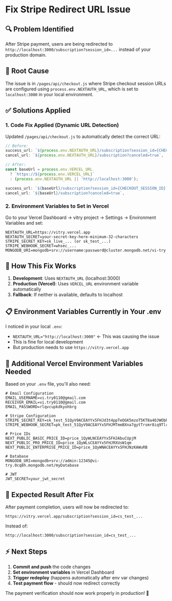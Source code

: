 # Fix Stripe Redirect URL Issue

## 🔍 **Problem Identified**
After Stripe payment, users are being redirected to `http://localhost:3000/subscription?session_id=...` instead of your production domain.

## 🎯 **Root Cause**
The issue is in `/pages/api/checkout.js` where Stripe checkout session URLs are configured using `process.env.NEXTAUTH_URL`, which is set to `localhost:3000` in your local environment.

## ✅ **Solutions Applied**

### 1. **Code Fix Applied** (Dynamic URL Detection)
Updated `/pages/api/checkout.js` to automatically detect the correct URL:

```js
// Before:
success_url: `${process.env.NEXTAUTH_URL}/subscription?session_id={CHECKOUT_SESSION_ID}`,
cancel_url: `${process.env.NEXTAUTH_URL}/subscription?canceled=true`,

// After:
const baseUrl = process.env.VERCEL_URL 
  ? `https://${process.env.VERCEL_URL}` 
  : (process.env.NEXTAUTH_URL || 'http://localhost:3000');

success_url: `${baseUrl}/subscription?session_id={CHECKOUT_SESSION_ID}`,
cancel_url: `${baseUrl}/subscription?canceled=true`,
```

### 2. **Environment Variables to Set in Vercel**

Go to your Vercel Dashboard → vitry project → Settings → Environment Variables and set:

```env
NEXTAUTH_URL=https://vitry.vercel.app
NEXTAUTH_SECRET=your-secret-key-here-minimum-32-characters
STRIPE_SECRET_KEY=sk_live_... (or sk_test_...)
STRIPE_WEBHOOK_SECRET=whsec_...
MONGODB_URI=mongodb+srv://username:password@cluster.mongodb.net/vi-try
```

## 🚀 **How This Fix Works**

1. **Development**: Uses `NEXTAUTH_URL` (localhost:3000)
2. **Production (Vercel)**: Uses `VERCEL_URL` environment variable automatically
3. **Fallback**: If neither is available, defaults to localhost

## 📋 **Environment Variables Currently in Your .env**
I noticed in your local `.env`:
- `NEXTAUTH_URL="http://localhost:3000"` ← This was causing the issue
- This is fine for local development
- But production needs to use `https://vitry.vercel.app`

## 🔧 **Additional Vercel Environment Variables Needed**

Based on your `.env` file, you'll also need:

```env
# Email Configuration
EMAIL_USERNAME=vi.try0110@gmail.com
RECEIVER_EMAIL=vi.try0110@gmail.com
EMAIL_PASSWORD=rlqvcupkdkyohbrg

# Stripe Configuration
STRIPE_SECRET_KEY=sk_test_51QyV9ACEAYYx5FHJd3t4ppTeOGK5mzoT5KT8a4OJWObPoJlLAxTdn7ypY9VuJ7ygZffRBKkJL2YbLJiTZBQKJstJ00lg8coAet
STRIPE_WEBHOOK_SECRET=pk_test_51QyV9ACEAYYx5FHJMTmeBXna7gytTrsmr8iq9TlrQ5tkUqX7tutWRvwh0PT4WeW1baOwwjJn15gSc7fTPn5zmDd9003qJZtqBK

# Price IDs
NEXT_PUBLIC_BASIC_PRICE_ID=price_1QyWLNCEAYYx5FHJAbuCUpjM
NEXT_PUBLIC_PRO_PRICE_ID=price_1QyWLsCEAYYx5FHJRXUsW1qm
NEXT_PUBLIC_ENTERPRISE_PRICE_ID=price_1QyWNACEAYYx5FHJNzKAWuRB

# Database
MONGODB_URI=mongodb+srv://admin:12345@vi-try.0cq8h.mongodb.net/myDatabase

# JWT
JWT_SECRET=your_jwt_secret
```

## 🎯 **Expected Result After Fix**

After payment completion, users will now be redirected to:
```
https://vitry.vercel.app/subscription?session_id=cs_test_...
```

Instead of:
```
http://localhost:3000/subscription?session_id=cs_test_...
```

## ⚡ **Next Steps**

1. **Commit and push** the code changes
2. **Set environment variables** in Vercel Dashboard  
3. **Trigger redeploy** (happens automatically after env var changes)
4. **Test payment flow** - should now redirect correctly

The payment verification should now work properly in production! 🎉